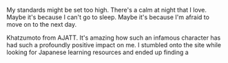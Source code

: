 My standards might be set too high. There's a calm at night that I love. Maybe it's because I can't go to sleep. Maybe it's because I'm afraid to move on to the next day. 

Khatzumoto from AJATT. It's amazing how such an infamous character has had such a profoundly positive impact on me. I stumbled onto the site while looking for Japanese learning resources and ended up finding a 